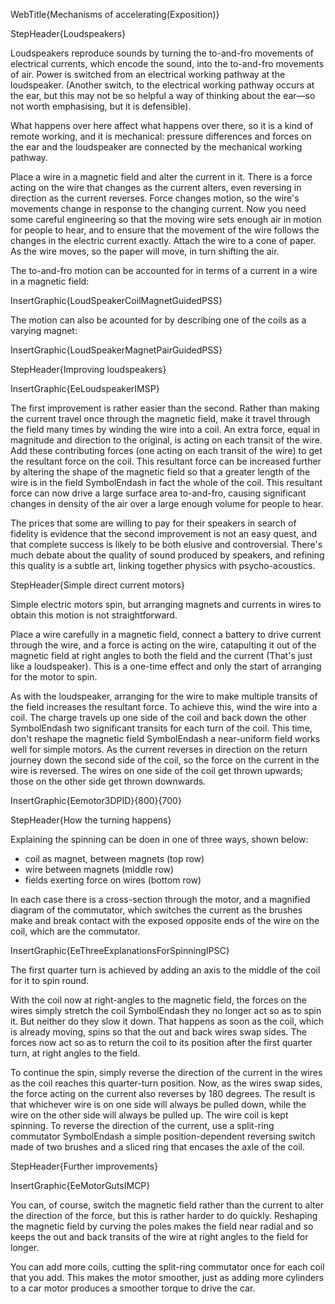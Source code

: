 WebTitle{Mechanisms of accelerating(Exposition)}

StepHeader{Loudspeakers}

Loudspeakers reproduce sounds by turning the to-and-fro movements of electrical currents, which encode the sound, into the to-and-fro movements of air. Power is switched from an electrical working pathway at the loudspeaker. (Another switch, to the electrical working pathway occurs at the ear, but this may not be so helpful a way of thinking about the ear—so not worth emphasising, but it is defensible).

What happens over here affect what happens over there, so it is a kind of remote working, and it is mechanical: pressure differences and forces on the ear and the loudspeaker are connected by the mechanical working pathway.

Place a wire in a magnetic field and alter the current in it. There is a force acting on the wire that changes as the current alters, even reversing in direction as the current reverses. Force changes motion, so the wire's movements change in response to the changing current. Now you need some careful engineering so that the moving wire sets enough air in motion for people to hear, and to ensure that the movement of the wire follows the changes in the electric current exactly. Attach the wire to a cone of paper. As the wire moves, so the paper will move, in turn shifting the air.

The to-and-fro motion can be accounted for in terms of a current in a wire in a magnetic field:

InsertGraphic{LoudSpeakerCoilMagnetGuidedPSS}

The motion can also be acounted for by describing one of the coils as a varying magnet:

InsertGraphic{LoudSpeakerMagnetPairGuidedPSS}

StepHeader{Improving loudspeakers}

InsertGraphic{EeLoudspeakerIMSP}

The first improvement is rather easier than the second. Rather than making the current travel once through the magnetic field, make it travel through the field many times by winding the wire into a coil. An extra force, equal in magnitude and direction to the original, is acting on each transit of the wire. Add these contributing forces (one acting on each transit of the wire) to get the resultant force on the coil. This resultant force can be increased further by altering the shape of the magnetic field so that a greater length of the wire is in the field SymbolEndash in fact the whole of the coil. This resultant force can now drive a large surface area to-and-fro, causing significant changes in density of the air over a large enough volume for people to hear.

The prices that some are willing to pay for their speakers in search of fidelity is evidence that the second improvement is not an easy quest, and that complete success is likely to be both elusive and controversial. There's much debate about the quality of sound produced by speakers, and refining this quality is a subtle art, linking together physics with psycho-acoustics.

StepHeader{Simple direct current motors}

Simple electric motors spin, but arranging magnets and currents in wires to obtain this motion is not straightforward.

Place a wire carefully in a magnetic field, connect a battery to drive current through the wire, and a force is acting on the wire, catapulting it out of the magnetic field at right angles to both the field and the current (That's just like a loudspeaker). This is a one-time effect and only the start of arranging for the motor to spin.

As with the loudspeaker, arranging for the wire to make multiple transits of the field increases the resultant force. To achieve this, wind the wire into a coil. The charge travels up one side of the coil and back down the other SymbolEndash two significant transits for each turn of the coil. This time, don't reshape the magnetic field SymbolEndash a near-uniform field works well for simple motors. As the current reverses in direction on the return journey down the second side of the coil, so the force on the current in the wire is reversed. The wires on one side of the coil get thrown upwards; those on the other side get thrown downwards.

InsertGraphic{Eemotor3DPID}{800}{700}

StepHeader{How the turning happens}

Explaining the spinning can be doen in one of three ways, shown below:

- coil as magnet, between magnets (top row)
- wire between magnets (middle row)
- fields exerting force on wires (bottom row)

 In each case there is a cross-section through the motor, and a magnified diagram of the commutator, which switches the current as the brushes make and break contact with the exposed opposite ends of the wire on the coil, which are the commutator.

InsertGraphic{EeThreeExplanationsForSpinningIPSC}


The first quarter turn is achieved by adding an axis to the middle of the coil for it to spin round.

With the coil now at right-angles to the magnetic field, the forces on the wires simply stretch the coil SymbolEndash they no longer act so as to spin it. But neither do they slow it down. That happens as soon as the coil, which is already moving, spins so that the out and back wires swap sides. The forces now act so as to return the coil to its position after the first quarter turn, at right angles to the field.

To continue the spin, simply reverse the direction of the current in the wires as the coil reaches this quarter-turn position. Now, as the wires swap sides, the force acting on the current also reverses by 180 degrees. The result is that whichever wire is on one side will always be pulled down, while the wire on the other side will always be pulled up. The wire coil is kept spinning. To reverse the direction of the current, use a split-ring commutator SymbolEndash a simple position-dependent reversing switch made of two brushes and a sliced ring that encases the axle of the coil.

StepHeader{Further improvements}

InsertGraphic{EeMotorGutsIMCP}

You can, of course, switch the magnetic field rather than the current to alter the direction of the force, but this is rather harder to do quickly. Reshaping the magnetic field by curving the poles makes the field near radial and so keeps the out and back transits of the wire at right angles to the field for longer.

You can add more coils, cutting the split-ring commutator once for each coil that you add. This makes the motor smoother, just as adding more cylinders to a car motor produces a smoother torque to drive the car.

